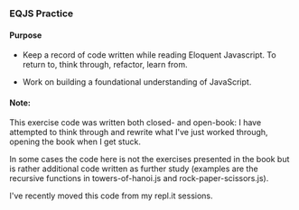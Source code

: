 ### EQJS Practice

#### Purpose
* Keep a record of code written while reading Eloquent Javascript.  To return to, think through, refactor, learn from.

* Work on building a foundational understanding of JavaScript.

#### Note:
This exercise code was written both closed- and open-book: I have attempted to think through and rewrite what I've just worked through, opening the book when I get stuck.

In some cases the code here is not the exercises presented in the book but is rather additional code written as further study (examples are the recursive functions in towers-of-hanoi.js and rock-paper-scissors.js).

I've recently moved this code from my repl.it sessions.
